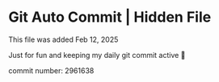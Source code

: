 # Git Auto Commit | Hidden File

This file was added Feb 12, 2025

Just for fun and keeping my daily git commit active 🤪

commit number: 2961638
